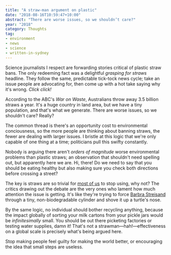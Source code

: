 ```yaml
---
title: "A straw-man argument on plastic"
date: "2018-08-16T10:59:47+10:00"
abstract: "There are worse issues, so we shouldn’t care?"
year: "2018"
category: Thoughts
tag:
- environment
- news
- science
- written-in-sydney
---
```

Science journalists I respect are forwarding stories critical of plastic straw bans. The only redeeming fact was a delightful *grasping for straws* headline. They follow the same, predictable tick-tock news cycle; take an issue people are advocating for, then come up with a hot take saying why it's wrong. *Click click!*

According to the ABC's *War on Waste*, Australians throw away 3.5 billion straws a year. It's a huge country in land area, but we have a tiny population, and that's what we generate. There are worse issues, so we shouldn't care? Really?

The common thread is there's an opportunity cost to environmental conciousness, so the more people are thinking about banning straws, the fewer are dealing with larger issues. I bristle at this logic that we're only capable of one thing at a time; politicians pull this swifty constantly.

Nobody is arguing there aren't *orders of magnitude* worse environmental problems than plastic straws; an observation that shouldn't need spelling out, but apparently here we are. Hi, there! Do we need to say that you should be eating healthy but also making sure you check both directions before crossing a street?

The key is straws are so trivial for [most of us] to stop using, why not? The critics drawing out the debate are the very ones who lament how much attention the issue is getting. It's like they're trying to force [Barbra Streisand] through a tiny, non-biodegradable cylinder and shove it up a turtle's nose.

By the same logic, no individual should bother recycling anything, because the impact globally of sorting your milk cartons from your pickle jars would be *infinitesimally* small. You should be out there picketing factories or testing water supplies, damn it! That's not a strawman—hah!—effectiveness on a global scale is precisely what's being argued here.

Stop making people feel guilty for making the world better, or encouraging the idea that small steps are useless.

[most of us]: https://twitter.com/stilgherrian/status/1022084515198525440
[Plastic Bertrand]: https://www.youtube.com/watch?v=xTo79sPCVXA
[Barbra Streisand]: https://en.wikipedia.org/wiki/Streisand_effect

